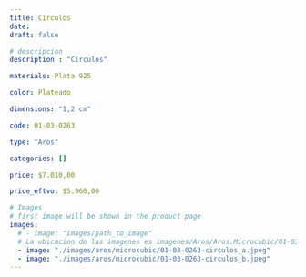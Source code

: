 ```yaml
---
title: Círculos
date: 
draft: false

# descripcion
description : "Círculos"

materials: Plata 925

color: Plateado

dimensions: "1,2 cm"

code: 01-03-0263

type: "Aros"

categories: []

price: $7.010,00

price_eftvo: $5.960,00

# Images
# first image will be shown in the product page
images:
  # - image: "images/path_to_image"
  # La ubicacion de las imagenes es imagenes/Aros/Aros.Microcubic/01-03-0263-circulos
  - image: "./images/aros/microcubic/01-03-0263-circulos_a.jpeg"
  - image: "./images/aros/microcubic/01-03-0263-circulos_b.jpeg"
---
```

